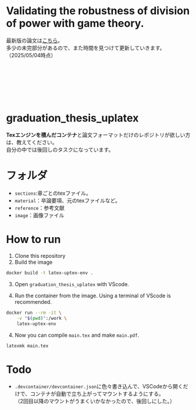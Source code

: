 # Validating the robustness of division of power with game theory.  

最新版の論文は[こちら](./main.pdf)。  
多少の未完部分があるので、また時間を見つけて更新していきます。（2025/05/04時点）


<br><br><br>
------

# graduation_thesis_uplatex

**Texエンジンを積んだコンテナ**と論文フォーマットだけのレポジトリが欲しい方は、教えてください。  
自分の中では後回しのタスクになっています。

# フォルダ
- `sections`:章ごとのtexファイル。
- `material`：卒論要項、元のtexファイルなど。
- `reference`：参考文献
- `image`：画像ファイル

# How to run

1. Clone this repository
2. Build the image

```bash
docker build -t latex-uptex-env .
```

3. Open `graduation_thesis_uplatex` with VScode.

4. Run the container from the image. Using a terminal of VScode is recommended.
```bash
docker run --rm -it \
    -v "$(pwd)":/work \
    latex-uptex-env 
```

4. Now you can compile `main.tex` and make `main.pdf`.
```bash
latexmk main.tex
```




# Todo
- `.devcontainer/devcontainer.json`に色々書き込んで、VSCodeから開くだけで、コンテナが自動で立ち上がってマウントするようにする。  
（2回目以降のマウントがうまくいかなかったので、後回しにした。）
